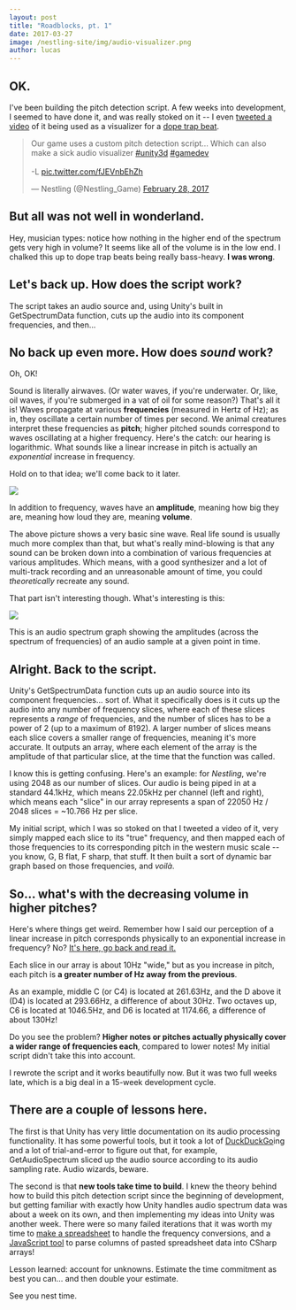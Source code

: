 ```yaml
---
layout: post
title: "Roadblocks, pt. 1"
date: 2017-03-27
image: /nestling-site/img/audio-visualizer.png
author: lucas
---
```


<h2>OK.</h2>

<p>I've been building the pitch detection script. A few weeks into development, I seemed to have done it, and was really stoked on it -- I even <a href='https://twitter.com/Nestling_Game/status/836382679662792704'>tweeted a video</a> of it being used as a visualizer for a <a href='https://mrcarmack.bandcamp.com/track/fire-no-payroll'>dope trap beat</a>.</p>

<blockquote class="twitter-tweet" data-lang="en"><p lang="en" dir="ltr">Our game uses a custom pitch detection script... Which can also make a sick audio visualizer <a href="https://twitter.com/hashtag/unity3d?src=hash">#unity3d</a> <a href="https://twitter.com/hashtag/gamedev?src=hash">#gamedev</a><br><br>-L <a href="https://t.co/fJEVnbEhZh">pic.twitter.com/fJEVnbEhZh</a></p>&mdash; Nestling (@Nestling_Game) <a href="https://twitter.com/Nestling_Game/status/836382679662792704">February 28, 2017</a></blockquote>
<script async src="//platform.twitter.com/widgets.js" charset="utf-8"></script>

<h2>But all was not well in wonderland.</h2>

<p>Hey, musician types: notice how nothing in the higher end of the spectrum gets very high in volume? It seems like all of the volume is in the low end. I chalked this up to dope trap beats being really bass-heavy. <b>I was wrong</b>.</p>

<h2>Let's back up. How does the script work?</h2>
<p>The script takes an audio source and, using Unity's built in GetSpectrumData function, cuts up the audio into its component frequencies, and then...</p>

<h2>No back up even more. How does <i>sound</i> work?</h2>
<p>Oh, OK!</p>

<div id='logarithmic'></div>

<p>Sound is literally airwaves. (Or water waves, if you're underwater. Or, like, oil waves, if you're submerged in a vat of oil for some reason?) That's all it is! Waves propagate at various <b>frequencies</b> (measured in Hertz of Hz); as in, they oscillate a certain number of times per second. We animal creatures interpret these frequencies as <b>pitch</b>; higher pitched sounds correspond to waves oscillating at a higher frequency. Here's the catch: our hearing is logarithmic. What sounds like a linear increase in pitch is actually an <i>exponential</i> increase in frequency.</p>

<p>Hold on to that idea; we'll come back to it later.</p>

<img src='https://upload.wikimedia.org/wikipedia/commons/thumb/6/6d/Sine_waves_different_frequencies.svg/2250px-Sine_waves_different_frequencies.svg.png'/>

<p>In addition to frequency, waves have an <b>amplitude</b>, meaning how big they are, meaning how loud they are, meaning <b>volume</b>.</p>

<p>The above picture shows a very basic sine wave. Real life sound is usually much more complex than that, but what's really mind-blowing is that any sound can be broken down into a combination of various frequencies at various amplitudes. Which means, with a good synthesizer and a lot of multi-track recording and an unreasonable amount of time, you could <i>theoretically</i> recreate any sound.</p>

<p>That part isn't interesting though. What's interesting is this:</p>

<img src='https://upload.wikimedia.org/wikipedia/commons/4/4c/Square1000_spectrum.png'/>

<p>This is an audio spectrum graph showing the amplitudes (across the spectrum of frequencies) of an audio sample at a given point in time.</p>

<h2>Alright. Back to the script.</h2>
<p>Unity's GetSpectrumData function cuts up an audio source into its component frequencies... sort of. What it specifically does is it cuts up the audio into any number of frequency slices, where each of these slices represents a <i>range</i> of frequencies, and the number of slices has to be a power of 2 (up to a maximum of 8192). A larger number of slices means each slice covers a smaller range of frequencies, meaning it's more accurate. It outputs an array, where each element of the array is the amplitude of that particular slice, at the time that the function was called.</p>

<p>I know this is getting confusing. Here's an example: for <i>Nestling</i>, we're using 2048 as our number of slices. Our audio is being piped in at a standard 44.1kHz, which means 22.05kHz per channel (left and right), which means each "slice" in our array represents a span of 22050 Hz / 2048 slices = ~10.766 Hz per slice. </p>

<p>My initial script, which I was so stoked on that I tweeted a video of it, very simply mapped each slice to its "true" frequency, and then mapped each of those frequencies to its corresponding pitch in the western music scale -- you know, G, B flat, F sharp, that stuff. It then built a sort of dynamic bar graph based on those frequencies, and <i>voilà</i>.</p>

<h2>So... what's with the decreasing volume in higher pitches?</h2>

<p>Here's where things get weird. Remember how I said our perception of a linear increase in pitch corresponds physically to an exponential increase in frequency? No? <a href='#logarithmic'>It's here, go back and read it.</a></p>

<p>Each slice in our array is about 10Hz "wide," but as you increase in pitch, each pitch is <b>a greater number of Hz away from the previous</b>.</p>

<p>As an example, middle C (or C4) is located at 261.63Hz, and the D above it (D4) is located at 293.66Hz, a difference of about 30Hz. Two octaves up, C6 is located at 1046.5Hz, and D6 is located at 1174.66, a difference of about 130Hz!</p>

<p>Do you see the problem? <b>Higher notes or pitches actually physically cover a wider range of frequencies each</b>, compared to lower notes! My initial script didn't take this into account.</p>

<p>I rewrote the script and it works beautifully now. But it was two full weeks late, which is a big deal in a 15-week development cycle.</p>

<h2>There are a couple of lessons here.</h2>
<p>The first is that Unity has very little documentation on its audio processing functionality. It has some powerful tools, but it took a lot of <a href='https://duckduckgo.com'>DuckDuckGo</a>ing and a lot of trial-and-error to figure out that, for example, GetAudioSpectrum sliced up the audio source according to its audio sampling rate. Audio wizards, beware.</p>

<p>The second is that <b>new tools take time to build</b>. I knew the theory behind how to build this pitch detection script since the beginning of development, but getting familiar with exactly how Unity handles audio spectrum data was about a week on its own, and then implementing my ideas into Unity was another week. There were so many failed iterations that it was worth my time to <a href='https://docs.google.com/spreadsheets/d/1_5y5PHcWEorZX10GDdnKLC4XBsPvsO6shfln-wiCwXQ/edit?usp=sharing'>make a spreadsheet</a> to handle the frequency conversions, and a <a href='https://suprko.github.io/csharp_text-to-array-parser/'>JavaScript tool</a> to parse columns of pasted spreadsheet data into CSharp arrays!</p>

<p>Lesson learned: account for unknowns. Estimate the time commitment as best you can... and then double your estimate.</p>

<p>See you nest time.</p>
